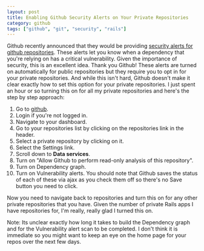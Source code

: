 ```yaml
---
layout: post
title: Enabling Github Security Alerts on Your Private Repositories
category: github
tags: ["github", "git", "security", "rails"]
---
```

Github recently announced that they would be providing [security alerts for github repositories](https://github.com/blog/2470-introducing-security-alerts-on-github).  These alerts let you know when a dependency that you're relying on has a critical vulnerability.  Given the importance of security, this is an excellent idea.  Thank you Github!  These alerts are turned on automatically for public repositories but they require you to opt in for your private repositories.  And while this isn't hard, Github doesn't make it clear exactly how to set this option for your private repositories.  I just spent an hour or so turning this on for all my private repositories and here's the step by step approach:

1.  Go to [github](https://www.github.com).
2.  Login if you're not logged in.
3.  Navigate to your dashboard.
4.  Go to your repositories list by clicking on the repositories link in the header.
5.  Select a private repository by clicking on it.
6.  Select the Settings link.
7.  Scroll down to **Data services**.
8.  Turn on "Allow Github to perform read-only analysis of this repository".
9.  Turn on Dependency graph.  
10. Turn on Vulnerability alerts.  You should note that Github saves the status of each of these via ajax as you check them off so there's no Save button you need to click.

Now you need to navigate back to repositories and turn this on for any other private repositories that you have. Given the number of private Rails apps I have repositories for, I'm really, really glad I turned this on.

Note: Its unclear exactly how long it takes to build the Dependency graph and for the Vulnerability alert scan to be completed.  I don't think it is immediate so you might want to keep an eye on the home page for your repos over the next few days.
